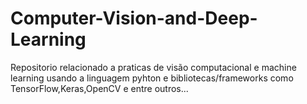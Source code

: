 # Computer-Vision-and-Deep-Learning
Repositorio relacionado a praticas de visão computacional e machine learning usando a linguagem pyhton e bibliotecas/frameworks como TensorFlow,Keras,OpenCV e entre outros...
